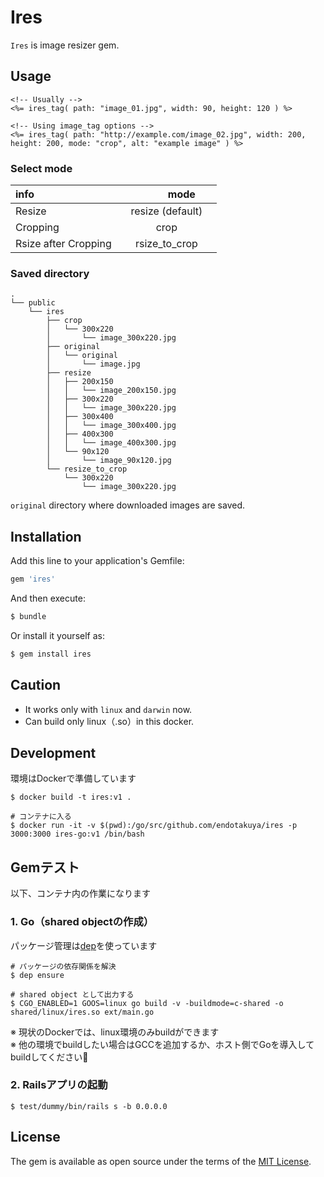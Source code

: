 # Ires
`Ires` is image resizer gem.

## Usage

```erb
<!-- Usually -->
<%= ires_tag( path: "image_01.jpg", width: 90, height: 120 ) %>

<!-- Using image_tag options -->
<%= ires_tag( path: "http://example.com/image_02.jpg", width: 200, height: 200, mode: "crop", alt: "example image" ) %>
```

### Select mode

| info                       |     　　　mode 　　　  |
|:---------------------------|:--------------------:|
| Resize                     | resize (default)     |
| Cropping                   | crop                 |
| Rsize after Cropping       | rsize_to_crop        | 

### Saved directory

```
.
└── public
    └── ires
        ├── crop
        │   └── 300x220
        │       └── image_300x220.jpg
        ├── original
        │   └── original
        │       └── image.jpg
        ├── resize
        │   ├── 200x150
        │   │   └── image_200x150.jpg
        │   ├── 300x220
        │   │   └── image_300x220.jpg
        │   ├── 300x400
        │   │   └── image_300x400.jpg
        │   ├── 400x300
        │   │   └── image_400x300.jpg
        │   └── 90x120
        │       └── image_90x120.jpg
        └── resize_to_crop
            └── 300x220
                └── image_300x220.jpg
```

`original` directory where downloaded images are saved.

## Installation
Add this line to your application's Gemfile:

```ruby
gem 'ires'
```

And then execute:
```bash
$ bundle
```

Or install it yourself as:
```bash
$ gem install ires
```

## Caution

- It works only with `linux` and `darwin` now.
- Can build only linux（.so）in this docker.


## Development

環境はDockerで準備しています

```shell
$ docker build -t ires:v1 .

# コンテナに入る
$ docker run -it -v $(pwd):/go/src/github.com/endotakuya/ires -p 3000:3000 ires-go:v1 /bin/bash
```

## Gemテスト

以下、コンテナ内の作業になります

### 1. Go（shared objectの作成）

パッケージ管理は[dep](https://github.com/golang/dep)を使っています

```shell
# パッケージの依存関係を解決
$ dep ensure

# shared object として出力する
$ CGO_ENABLED=1 GOOS=linux go build -v -buildmode=c-shared -o shared/linux/ires.so ext/main.go
```
※ 現状のDockerでは、linux環境のみbuildができます  
※ 他の環境でbuildしたい場合はGCCを追加するか、ホスト側でGoを導入してbuildしてください🙇

### 2. Railsアプリの起動

```shell
$ test/dummy/bin/rails s -b 0.0.0.0
```

## License
The gem is available as open source under the terms of the [MIT License](http://opensource.org/licenses/MIT).
